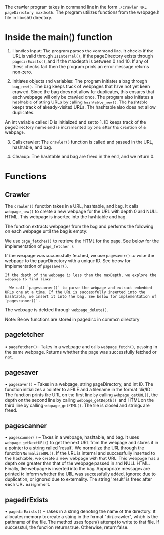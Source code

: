 The crawler program takes in command line in the form `./crawler URL pageDirectory maxdepth`. The program utilizes functions from the webpage.h file in libcs50 directory. 

# Inside the main() function 
1. Handles Input:
The program parses the command line. It checks if the URL is valid through `IsInternal()`, if the pageDirectory exists through `pagedirExists()`, and if the maxdepth is between 0 and 10. If any of these checks fail, then the program prints an error message returns non-zero.

2. Initiates objects and variables:
The program initiates a bag through `bag_new()`. The bag keeps track of webpages that have not yet been crawled. Since the bag does not allow for duplicates, this ensures that each webpage will only be crawled once. The program also initiates a hashtable of string URLs by calling `hashtable_new()`. The hashtable keeps track of already-visited URLs. The hashtable also does not allow duplicates.

An int variable called ID is initialized and set to 1. ID keeps track of the pageDirectory name and is incremented by one after the creation of a webpage.

3. Calls crawler:
The `crawler()` function is called and passed in the URL, hashtable, and bag.

4. Cleanup:
The hashtable and bag are freed in the end, and we return 0.

# Functions

## Crawler

The `crawler()` function takes in a URL, hashtable, and bag. It calls `webpage_new()` to create a new webpage for the URL with depth 0 and NULL HTML. This webpage is inserted into the hashtable and bag.

The function extracts webpages from the bag and performs the following on each webpage until the bag is empty:

  We use `page_fetcher()` to retrieve the HTML for the page. See below for the implementation of `page_fetcher()`. 

  If the webpage was successfully fetched, we use `pagesaver()` to write the webpage to the pageDirectory with a unique ID. See below for implementation of `pagesaver()`.
    
    If the depth of the webpage is less than the maxDepth, we explore the webpage to find links:

      We call `pagescanner()` to parse the webpage and extract embedded URLs one at a time. If the URL is successfully inserted into the hashtable, we insert it into the bag. See below for implementation of `pagescanner()`.
    
  The webpage is deleted through `webpage_delete()`.


Note: Below functions are stored in pagedir.c in common directory
## pagefetcher
• `pagefetcher()`– Takes in a webpage and calls `webpage_fetch()`, passing in the same webpage. Returns whether the page was successfully fetched or not.

## pagesaver
• `pagesaver()` – Takes in a webpage, string pageDirectory, and int ID. The function initializes a pointer to a FILE and a filename in the format 'dir/ID'. The function prints the URL on the first line by calling `webpage_getURL()`, the depth on the second line by calling `webpage_getDepth()`, and HTML on the third line by calling `webpage_getHTML()`. The file is closed and strings are freed.

## pagescanner
• `pagescanner()` – Takes in a webpage, hashtable, and bag. It uses `webpage_getNextURL()` to get the next URL from the webpage and stores it in a pointer to a string called 'result'. We normalize the URL through the function `NormalizeURL()`. If the URL is internal and successfully inserted to the hashtable, we create a new webpage with that URL. This webpage has a depth one greater than that of the webpage passed in and NULL HTML. Finally, the webpage is inserted into the bag. Appropriate messages are printed to inform whether the URL was successfully added, ignored due to duplication, or ignored due to externality. The string 'result' is freed after each URL assignment.

## pagedirExists
• `pagedirExists()` – Takes in a string denoting the name of the directory. It allocates memory to create a string in the format "dir/.crawler", which is the pathname of the file. The method uses fopen() attempt to write to that file. If successful, the function returns true. Otherwise, return false.